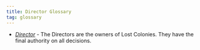 ```yaml
---
title: Director Glossary
tag: glossary
---
```

* *[Director](_j7M4qa-SfGv28ekxZ_grw)* - The Directors are the owners of Lost Colonies. They have the final authority on all decisions.

